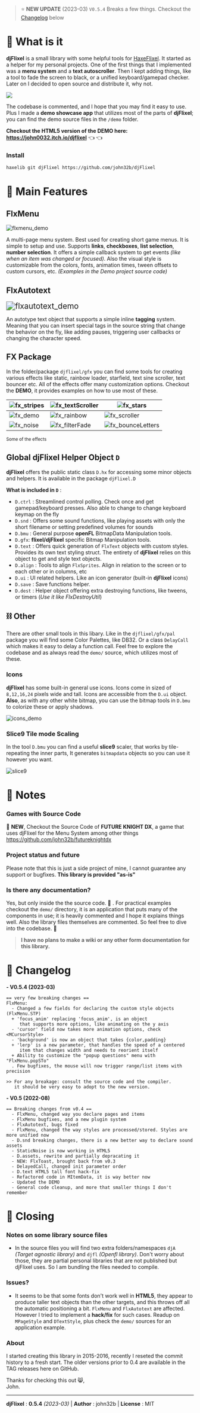 
> :star: **NEW UPDATE** (2023-03) `V0.5.4` Breaks a few things. Checkout the [Changelog](#dna-changelog) below

# 🔦 What is it

**djFlixel** is a small library with some helpful tools for [HaxeFlixel](https://github.com/HaxeFlixel/flixel). It started as a helper for my personal projects. One of the first things that I implemented was a **menu system** and a **text autoscroller**. Then I kept adding things, like a tool to fade the screen to black, or a unified  keyboard/gamepad checker. Later on I decided to open source and distribute it, why not. 

<img src="_readme/logo_02.gif" style="display:block;margin:1em auto;"/>

The codebase is commented, and I hope that you may find it easy to use. Plus I made a **demo showcase app** that utilizes most of the parts of **djFlixel**; you can find the demo source files in the `/demo` folder.

**Checkout the HTML5 version of the DEMO here: https://john0032.itch.io/djflixel** :point_left: :point_left:

### Install

```sh
haxelib git djFlixel https://github.com/john32b/djFlixel
```

<!------------------------------------>

# 🧰 Main Features

## FlxMenu

![flxmenu_demo](_readme/flxmenu.gif)  

A multi-page menu system. Best used for creating short game menus. It is simple to setup and use. Supports **links**, **checkboxes**, **list selection**, **number selection**. It offers a simple callback system to get events *(like when an item was changed or focused)*. Also the visual style is customizable from the colors, fonts, animation times, tween offsets to custom cursors, etc. *(Examples in the Demo project source code)*


## FlxAutotext

<img src="_readme/flxautotext.gif" alt="flxautotext_demo" style="zoom:150%;" />  

An autotype text object that supports a simple inline **tagging** system. Meaning that you can insert special tags in the source string that change the behavior on the fly, like adding pauses, triggering user callbacks or changing the character speed.


## FX Package

In the folder/package `djflixel/gfx` you can find some tools for creating various effects like static, rainbow loader, starfield, text sine scroller, text bouncer etc. All of the effects offer many customization options. Checkout the **DEMO**, it provides examples on how to use most of these.

| ![fx_stripes](_readme/fx_stripes.gif) | ![fx_textScroller](_readme/fx_textScroller.gif) | ![fx_stars](_readme/fx_stars.gif)                 |
| ------------------------------------- | ----------------------------------------------- | ------------------------------------------------- |
| ![fx_demo](_readme/fx_demo.gif)       | ![fx_rainbow](_readme/fx_rainbow.gif)           | ![fx_scroller](_readme/fx_scroller.gif)           |
| ![fx_noise](_readme/fx_noise.gif)     | ![fx_filterFade](_readme/fx_filterFade.gif)     | ![fx_bounceLetters](_readme/fx_bounceLetters.gif) |

  <sup>Some of the effects</sup>


## Global djFlixel Helper Object `D`

**djFlixel** offers the public static class `D.hx` for accessing some minor objects and helpers. It is available in the package `djFlixel.D`  

**What is included in `D`** :

- `D.ctrl` : Streamlined control polling. Check once and get gamepad/keyboard presses. Also able to change to change keyboard keymap on the fly
- `D.snd` : Offers some sound functions, like playing assets with only the short filename or setting predefined volumes for sounds
- `D.bmu` : General purpose **openFL** BitmapData Manipulation tools.
- `D.gfx`: **flixel/djFlixel** specific Bitmap Manipulation tools.
- `D.text` : Offers quick generation of `FlxText` objects with custom styles. Provides its own text styling struct. The entirety of **djFlixel** relies on this object to get and style text objects.
- `D.align` : Tools to align `FlxSprites`. Align in relation to the screen or to each other or in columns, etc
- `D.ui` : UI related helpers. Like an icon generator (built-in **djFlixel** icons)
- `D.save` : Save functions helper.
- `D.dest` : Helper object offering extra destroying functions, like tweens, or timers (*Use it like FlxDestroyUtil*)


## ⛓️ Other

There are other small tools in this libary. Like in the `djflixel/gfx/pal` package you will find some Color Palettes, like DB32. Or a class `DelayCall` which makes it easy to delay a function call. Feel free to explore the codebase and as always read the `demo/` source, which utilizes most of these.

### Icons

**djFlixel** has some built-in general use icons. Icons come in sized of `8,12,16,24` pixels wide and tall. Icons are accessible from the `D.ui` object. **Also**, as with any other white bitmap, you can use the bitmap tools in `D.bmu` to colorize these or apply shadows.

![icons_demo](_readme/icons_demo.png)  

<!-- ```haxe
// Sprite icon of a heart colored red
var ic = new FlxSprite(D.bmu.replaceColor(D.ui.getIcon(16,'heart'),0xFFFFFFFF,0xFFFF0000));
``` -->

### Slice9 Tile mode Scaling 

In the tool `D.bmu` you can find a useful **slice9** scaler, that works by tile-repeating the inner parts, It generates `bitmapdata` objects so you can use it however you want.  

![slice9](_readme/slice9.png) 

<!------------------------------------>

# 📄 Notes 

### Games with Source Code
:sunflower: **NEW**, Checkout the Source Code of **FUTURE KNIGHT DX**, a game that uses djFlixel for the Menu System among other things  
https://github.com/john32b/futureknightdx

<!-- ### Games using this library
Tomb Explorer : https://john0032.itch.io/tombexplorer  
Future Knight Remix : https://john0032.itch.io/futurek  
:exclamation: *If you have a program that uses this library, pm me and I'll add it here.* -->

### Project status and future
Please note that this is just a side project of mine, I cannot guarantee any support or bugfixes. **This library is provided "as-is"**

###  Is there any documentation?
Yes, but only inside the the source code. :see_no_evil: . For practical examples checkout the `demo/` directory, it is an application that puts many of the components in use; it is heavily commented and I hope it explains things well. Also the library files themselves are commented. So feel free to dive into the codebase. :badger:

> **I have no plans to make a wiki or any other form documentation for this library.**

<!------------------------------------>

# :dna: Changelog

**- V0.5.4 (2023-03)** 
```text
== very few breaking changes ==
FlxMenu:
  - Changed a few fields for declaring the custom style objects (FlxMenu.STP)
  + 'focus_anim' replacing 'focus_anim', is an object
     that supports more options, like animating on the y axis
  - 'cursor' field now takes more animation options, check <MCursorStyle>
  - 'background' is now an object that takes {color,padding}
  + 'lerp' is a new parameter, that handles the speed of a centered
     item that changes width and needs to reorient itself
  + Ability to customize the "popup questions" menu with "FlxMenu.popSTo"
  . Few bugfixes, the mouse will now trigger range/list items with precision 
  
>> For any breakage: consult the source code and the compiler. 
   it should be very easy to adopt to the new version.
```

**- V0.5 (2022-08)** 
```text
== Breaking changes from v0.4 ==
  - FlxMenu, changed way you declare pages and items
  - FlxMenu bugfixes, and a new plugin system
  - FlxAutotext, bugs fixed
  - FlxMenu, changed the way styles are processed/stored. Styles are more unified now
  - D.snd breaking changes, there is a new better way to declare sound assets
  - StaticNoise is now working in HTML5
  - D.assets, rewrite and partially depracating it
  - NEW: FlxToast, brought back from v0.3
  - DelayedCall, changed init parameter order
  - D.text HTML5 tall font hack-fix
  - Refactored code in MItemData, it is way better now
  - Updated the DEMO
  - General code cleanup, and more that smaller things I don't remember
```

<!------------------------------------>

# 📮 Closing

### Notes on some library source files
- In the source files you will find two extra folders/namespaces `djA` *(Target agnostic library)* and `djfl` *(Openfl library)*. Don't worry about those, they are partial personal libraries that are not published but djFlixel uses. So I am bundling the files needed to compile.

### Issues?
- It seems to be that some fonts don't work well in **HTML5**, they appear to produce taller text objects than the other targets, and this throws off all the automatic positioning a bit. `FlxMenu` and `FlxAutotext` are affected. However I tried to implement a **hack/fix** for such cases. Readup on `MPageStyle` and `DTextStyle`, plus check the `demo/` sources for an application example.

### About
I started creating this library in 2015-2016, recently I reseted the commit history to a fresh start. The older versions prior to 0.4 are available in the TAG releases here on GitHub.

Thanks for checking this out 😸,  
John.

---

**djFlixel** : **0.5.4** *(2023-03)*  | **Author** : john32b  | **License** : MIT 